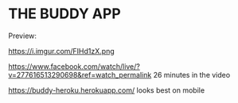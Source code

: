
# THE BUDDY APP 

Preview:

https://i.imgur.com/FIHd1zX.png


https://www.facebook.com/watch/live/?v=277616513290698&ref=watch_permalink
26 minutes in the video


https://buddy-heroku.herokuapp.com/
looks best on mobile
